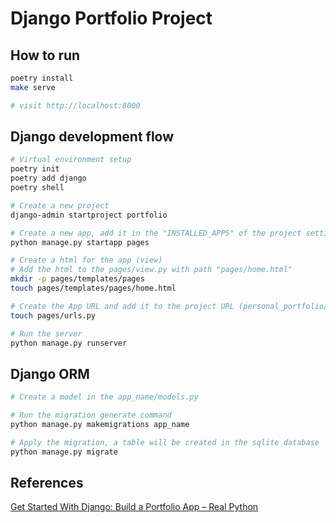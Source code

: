 # Django Portfolio Project

## How to run

```bash
poetry install
make serve

# visit http://localhost:8000
```

## Django development flow

```bash
# Virtual environment setup
poetry init
poetry add django
poetry shell

# Create a new project
django-admin startproject portfolio

# Create a new app, add it in the "INSTALLED_APPS" of the project settings (personal_portfolio/settings.py)
python manage.py startapp pages

# Create a html for the app (view)
# Add the html to the pages/view.py with path "pages/home.html"
mkdir -p pages/templates/pages
touch pages/templates/pages/home.html

# Create the App URL and add it to the project URL (personal_portfolio/urls.py)
touch pages/urls.py

# Run the server
python manage.py runserver
```

## Django ORM

```bash
# Create a model in the app_name/models.py

# Run the migration generate command
python manage.py makemigrations app_name

# Apply the migration, a table will be created in the sqlite database
python manage.py migrate
```

## References

[Get Started With Django: Build a Portfolio App – Real Python](https://realpython.com/get-started-with-django-1/)
